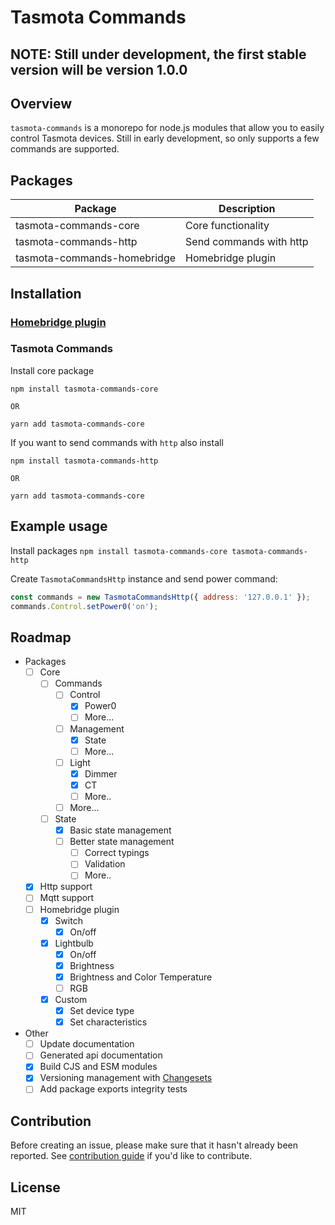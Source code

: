 # Tasmota Commands

## NOTE: Still under development, the first stable version will be version 1.0.0

## Overview

`tasmota-commands` is a monorepo for node.js modules that allow you to easily control Tasmota devices. Still in early development, so only supports a few commands are supported.

## Packages

| Package                     | Description             |
| --------------------------- | ----------------------- |
| tasmota-commands-core       | Core functionality      |
| tasmota-commands-http       | Send commands with http |
| tasmota-commands-homebridge | Homebridge plugin       |

## Installation

### [Homebridge plugin](./packages/tasmota-commands-homebridge/README.md#install)

### Tasmota Commands

Install core package

```
npm install tasmota-commands-core

OR

yarn add tasmota-commands-core
```

If you want to send commands with `http` also install

```
npm install tasmota-commands-http

OR

yarn add tasmota-commands-core

```

## Example usage

Install packages `npm install tasmota-commands-core tasmota-commands-http`

Create `TasmotaCommandsHttp` instance and send power command:

```javascript
const commands = new TasmotaCommandsHttp({ address: '127.0.0.1' });
commands.Control.setPower0('on');
```

## Roadmap

- Packages
  - [ ] Core
    - [ ] Commands
      - [ ] Control
        - [x] Power0
        - [ ] More...
      - [ ] Management
        - [x] State
        - [ ] More...
      - [ ] Light
        - [x] Dimmer
        - [x] CT
        - [ ] More..
      - [ ] More...
    - [ ] State
      - [x] Basic state management
      - [ ] Better state management
        - [ ] Correct typings
        - [ ] Validation
        - [ ] More..
  - [x] Http support
  - [ ] Mqtt support
  - [ ] Homebridge plugin
    - [x] Switch
      - [x] On/off
    - [x] Lightbulb
      - [x] On/off
      - [x] Brightness
      - [x] Brightness and Color Temperature
      - [ ] RGB
    - [x] Custom
      - [x] Set device type
      - [x] Set characteristics
- Other
  - [ ] Update documentation
  - [ ] Generated api documentation
  - [x] Build CJS and ESM modules
  - [x] Versioning management with [Changesets](https://github.com/changesets/changesets)
  - [ ] Add package exports integrity tests

## Contribution

Before creating an issue, please make sure that it hasn't already been reported. See [contribution guide](./CONTRIBUTING.md) if you'd like to contribute.

## License

MIT
